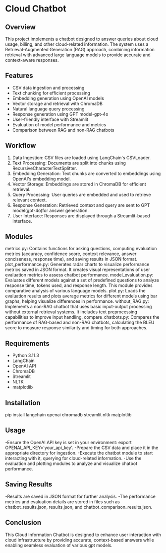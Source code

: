 # Cloud Chatbot

## Overview
This project implements a chatbot designed to answer queries about cloud usage, billing, and other cloud-related information. The system uses a Retrieval-Augmented Generation (RAG) approach, combining information retrieval with advanced large language models to provide accurate and context-aware responses.

## Features
- CSV data ingestion and processing
- Text chunking for efficient processing
- Embedding generation using OpenAI models
- Vector storage and retrieval with ChromaDB
- Natural language query processing
- Response generation using GPT model-gpt-4o
- User-friendly interface with Streamlit
- Evaluation of model performance and metrics
- Comparison between RAG and non-RAG chatbots

## Workflow
1. Data Ingestion: CSV files are loaded using LangChain's CSVLoader.
2. Text Processing: Documents are split into chunks using RecursiveCharacterTextSplitter.
3. Embedding Generation: Text chunks are converted to embeddings using OpenAI's embedding model.
4. Vector Storage: Embeddings are stored in ChromaDB for efficient retrieval.
5. Query Processing: User queries are embedded and used to retrieve relevant context.
6. Response Generation: Retrieved context and query are sent to GPT model(gpt-4o)for answer generation.
7. User Interface: Responses are displayed through a Streamlit-based interface.

## Modules
metrics.py: Contains functions for asking questions, computing evaluation metrics (accuracy, confidence score, context relevance, answer conciseness, response time), and saving results in JSON format.
plot_performance.py: Generates radar charts to visualize performance metrics saved in JSON format. It creates visual representations of user evaluation metrics to assess chatbot performance.
model_evaluation.py: Evaluates different models against a set of predefined questions to analyze response time, tokens used, and response length. This module provides comparative analysis of various language models.
plot.py: Loads the evaluation results and plots average metrics for different models using bar graphs, helping visualize differences in performance.
without_RAG.py: Implements a non-RAG chatbot that uses basic input-output processing without external retrieval systems. It includes text preprocessing capabilities to improve input handling.
compare_chatbots.py: Compares the performance of RAG-based and non-RAG chatbots, calculating the BLEU score to measure response similarity and timing for both approaches.

## Requirements
- Python 3.11.3
- LangChain 
- OpenAI API
- ChromaDB
- Streamlit
- NLTK
- matplotlib

## Installation
pip install langchain openai chromadb streamlit nltk matplotlib

## Usage
-Ensure the OpenAI API key is set in your environment: export OPENAI_API_KEY='your_api_key'.
-Prepare the CSV data and place it in the appropriate directory for ingestion.
-Execute the chatbot module to start interacting with it, querying for cloud-related information.
-Use the evaluation and plotting modules to analyze and visualize chatbot performance.

## Saving Results
-Results are saved in JSON format for further analysis. 
-The performance metrics and evaluation details are stored in files such as chatbot_results.json, results.json, and chatbot_comparison_results.json.

## Conclusion
This Cloud Information Chatbot is designed to enhance user interaction with cloud infrastructure by providing accurate, context-based answers while enabling seamless evaluation of various gpt models.


